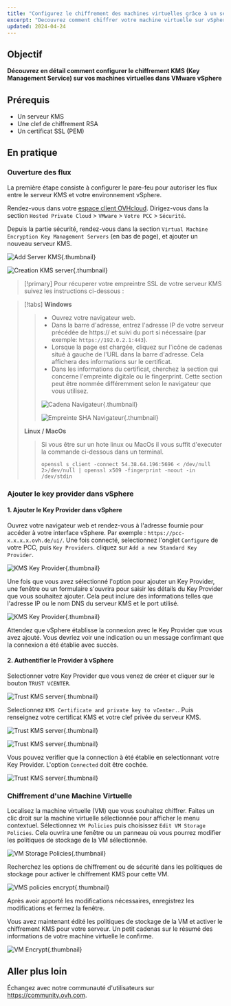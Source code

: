 ```yaml
---
title: "Configurez le chiffrement des machines virtuelles grâce à un serveur KMS"
excerpt: "Decouvrez comment chiffrer votre machine virtuelle sur vSphere grâce à un serveur KMS"
updated: 2024-04-24
---
```


## Objectif

**Découvrez en détail comment configurer le chiffrement KMS (Key Management Service) sur vos machines virtuelles dans VMware vSphere**

## Prérequis

- Un serveur KMS
- Une clef de chiffrement RSA
- Un certificat SSL (PEM)

## En pratique

### Ouverture des flux

La première étape consiste à configurer le pare-feu pour autoriser les flux entre le serveur KMS et votre environnement vSphere.

Rendez-vous dans votre [espace client OVHcloud](https://www.ovh.com/auth/?action=gotomanager&from=https://www.ovh.com/fr/&ovhSubsidiary=fr). Dirigez-vous dans la section `Hosted Private Cloud` > `VMware` > `Votre PCC` > `Sécurité`.

Depuis la partie sécurité, rendez-vous dans la section `Virtual Machine Encryption Key Management Servers` (en bas de page), et ajouter un nouveau serveur KMS.

![Add Server KMS](images/add_kms_server.png){.thumbnail}

![Creation KMS server](images/creation_kms_server.png){.thumbnail}

> [!primary]
> Pour récuperer votre empreintre SSL de votre serveur KMS suivez les instructions ci-dessous :
>

> [!tabs]
> **Windows**
>>
>> - Ouvrez votre navigateur web.
>> - Dans la barre d'adresse, entrez l'adresse IP de votre serveur précédée de https:// et suivi du port si nécessaire (par exemple: `https://192.0.2.1:443`).
>> - Lorsque la page est chargée, cliquez sur l'icône de cadenas situé à gauche de l'URL dans la barre d'adresse. Cela affichera des informations sur le certificat.
>> - Dans les informations du certificat, cherchez la section qui concerne l'empreinte digitale ou le fingerprint. Cette section peut être nommée différemment selon le navigateur que vous utilisez.<br>
>>
>> ![Cadena Navigateur](images/cadenas_site_web.png){.thumbnail}
>>
>> ![Empreinte SHA Navigateur](images/fingerprint_sha.png){.thumbnail}
>>
> **Linux / MacOs**
>>
>> Si vous être sur un hote linux ou MacOs il vous suffit d'executer la commande ci-dessous dans un terminal.<br>
>>
>> ```shell
>> openssl s_client -connect 54.38.64.196:5696 < /dev/null 2>/dev/null | openssl x509 -fingerprint -noout -in /dev/stdin
>> ```

### Ajouter le key provider dans vSphere

#### 1. Ajouter le Key Provider dans vSphere

Ouvrez votre navigateur web et rendez-vous à l'adresse fournie pour accéder à votre interface vSphere. Par exemple : `https://pcc-x.x.x.x.ovh.de/ui/`.
Une fois connecté, selectionnez l'onglet `Configure` de votre PCC, puis `Key Providers`. cliquez sur `Add a new Standard Key Provider`.

![KMS Key Provider](images/kms_key_provider.png){.thumbnail}

Une fois que vous avez sélectionné l'option pour ajouter un Key Provider, une fenêtre ou un formulaire s'ouvrira pour saisir les détails du Key Provider que vous souhaitez ajouter. Cela peut inclure des informations telles que l'adresse IP ou le nom DNS du serveur KMS et le port utilisé.

![KMS Key Provider](images/kms_key_provider_2.png){.thumbnail}

Attendez que vSphere établisse la connexion avec le Key Provider que vous avez ajouté. Vous devriez voir une indication ou un message confirmant que la connexion a été établie avec succès.

#### 2. Authentifier le Provider à vSphere

Selectionner votre Key Provider que vous venez de créer et cliquer sur le bouton `TRUST VCENTER`.

![Trust KMS server](images/trust_kms.png){.thumbnail}

Selectionnez `KMS Certificate and private key to vCenter.`. Puis renseignez votre certificat KMS et votre clef privée du serveur KMS.

![Trust KMS server](images/kms_trust_vcenter.png){.thumbnail}

![Trust KMS server](images/kms_trust_vcenter_2.png){.thumbnail}

Vous pouvez verifier que la connection à été établie en selectionnant votre Key Provider. L'option `Connected` doit être cochée.

![Trust KMS server](images/kms_key_provider_3.png){.thumbnail}

### Chiffrement d'une Machine Virtuelle

Localisez la machine virtuelle (VM) que vous souhaitez chiffrer. Faites un clic droit sur la machine virtuelle sélectionnée pour afficher le menu contextuel. Sélectionnez `VM Policies` puis choisissez `Edit VM Storage Policies`. Cela ouvrira une fenêtre ou un panneau où vous pourrez modifier les politiques de stockage de la VM sélectionnée.

![VM Storage Policies](images/vm_policies.png){.thumbnail}

Recherchez les options de chiffrement ou de sécurité dans les politiques de stockage pour activer le chiffrement KMS pour cette VM.

![VMS policies encrypt](images/vm_policies_kms_encrypt.png){.thumbnail}

Après avoir apporté les modifications nécessaires, enregistrez les modifications et fermez la fenêtre.

Vous avez maintenant édité les politiques de stockage de la VM et activer le chiffrement KMS pour votre serveur. Un petit cadenas sur le résumé des informations de votre machine virtuelle le confirme.

![VM Encrypt](images/vm_encrypt.png){.thumbnail}

## Aller plus loin <a name="go-further"></a>

Échangez avec notre communauté d'utilisateurs sur <https://community.ovh.com>.